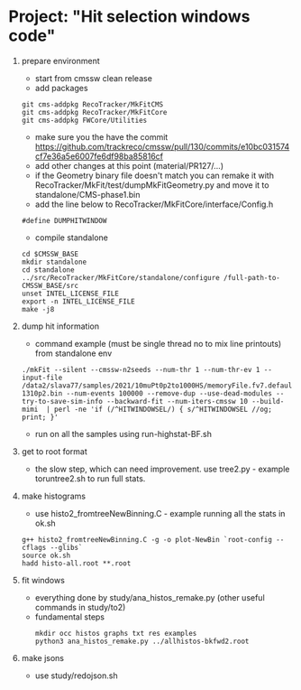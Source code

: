 # Project: "Hit selection windows code" 

1. prepare environment 

   - start from cmssw clean release
   - add packages
   
   ```
   git cms-addpkg RecoTracker/MkFitCMS
   git cms-addpkg RecoTracker/MkFitCore
   git cms-addpkg FWCore/Utilities
   ```
   - make sure you the have the commit https://github.com/trackreco/cmssw/pull/130/commits/e10bc031574cf7e36a5e6007fe6df98ba85816cf
   - add other changes at this point (material/PR127/...)
   - if the Geometry binary file doesn't match you can remake it with RecoTracker/MkFit/test/dumpMkFitGeometry.py and move it to standalone/CMS-phase1.bin
   - add the line below to RecoTracker/MkFitCore/interface/Config.h 
    
   ``` 
   #define DUMPHITWINDOW
   ```
   - compile standalone
     

   ``` 
   cd $CMSSW_BASE
   mkdir standalone
   cd standalone
   ../src/RecoTracker/MkFitCore/standalone/configure /full-path-to-CMSSW_BASE/src
   unset INTEL_LICENSE_FILE
   export -n INTEL_LICENSE_FILE
   make -j8
   ```
2. dump hit information
   
   - command example (must be single thread no to mix line printouts) from standalone env
   ```
   ./mkFit --silent --cmssw-n2seeds --num-thr 1 --num-thr-ev 1 --input-file /data2/slava77/samples/2021/10muPt0p2to1000HS/memoryFile.fv7.default.24feee2.230329-1310p2.bin --num-events 100000 --remove-dup --use-dead-modules --try-to-save-sim-info --backward-fit --num-iters-cmssw 10 --build-mimi  | perl -ne 'if (/^HITWINDOWSEL/) { s/^HITWINDOWSEL //og; print; }'
   ```
   - run on all the samples using run-highstat-BF.sh
3. get to root format
   - the slow step, which can need improvement. use tree2.py - example toruntree2.sh to run full stats.
5. make histograms
   - use histo2_fromtreeNewBinning.C - example running all the stats in ok.sh
   ```
   g++ histo2_fromtreeNewBinning.C -g -o plot-NewBin `root-config --cflags --glibs`
   source ok.sh
   hadd histo-all.root **.root
   ```
6. fit windows
   - everything done by study/ana_histos_remake.py (other useful commands in study/to2)
   - fundamental steps 
     ```
     mkdir occ histos graphs txt res examples
     python3 ana_histos_remake.py ../allhistos-bkfwd2.root
     ```
7. make jsons
   - use study/redojson.sh
